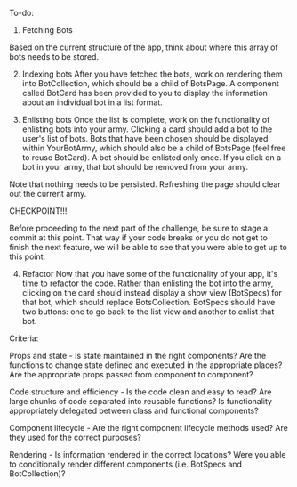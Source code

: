


To-do:

1. Fetching Bots
<!-- Work on fetching data from this API: https://bot-battler-api.herokuapp.com/api/v1/bots. The response should contain an array of bot objects that are structured as follows: -->

Based on the current structure of the app, think about where this array of bots needs to be stored.


2. Indexing bots
After you have fetched the bots, work on rendering them into BotCollection, which should be a child of BotsPage. A component called BotCard has been provided to you to display the information about an individual bot in a list format.


3. Enlisting bots
Once the list is complete, work on the functionality of enlisting bots into your army. Clicking a card should add a bot to the user's list of bots. Bots that have been chosen should be displayed within YourBotArmy, which should also be a child of BotsPage (feel free to reuse BotCard). A bot should be enlisted only once. If you click on a bot in your army, that bot should be removed from your army.

Note that nothing needs to be persisted. Refreshing the page should clear out the current army.

CHECKPOINT!!!

Before proceeding to the next part of the challenge, be sure to stage a commit at this point. That way if your code breaks or you do not get to finish the next feature, we will be able to see that you were able to get up to this point.


4. Refactor
Now that you have some of the functionality of your app, it's time to refactor the code. Rather than enlisting the bot into the army, clicking on the card should instead display a show view (BotSpecs) for that bot, which should replace BotsCollection. BotSpecs should have two buttons: one to go back to the list view and another to enlist that bot.




Criteria:

Props and state - Is state maintained in the right components? Are the functions to change state defined and executed in the appropriate places? Are the appropriate props passed from component to component?

Code structure and efficiency - Is the code clean and easy to read? Are large chunks of code separated into reusable functions? Is functionality appropriately delegated between class and functional components?

Component lifecycle - Are the right component lifecycle methods used? Are they used for the correct purposes?

Rendering - Is information rendered in the correct locations? Were you able to conditionally render different components (i.e. BotSpecs and BotCollection)?
